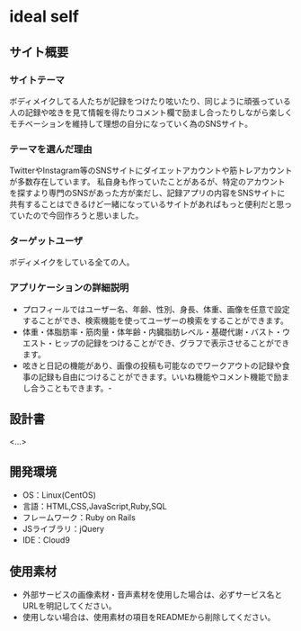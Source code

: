 # ideal self

## サイト概要
### サイトテーマ
ボディメイクしてる人たちが記録をつけたり呟いたり、同じように頑張っている人の記録や呟きを見て情報を得たりコメント欄で励まし合ったりしながら楽しくモチベーションを維持して理想の自分になっていく為のSNSサイト。

### テーマを選んだ理由
TwitterやInstagram等のSNSサイトにダイエットアカウントや筋トレアカウントが多数存在しています。
私自身も作っていたことがあるが、特定のアカウントを探すより専門のSNSがあった方が楽だし、記録アプリの内容をSNSサイトに共有することはできるけど一緒になっているサイトがあればもっと便利だと思っていたので今回作ろうと思いました。

### ターゲットユーザ
ボディメイクをしている全ての人。

### アプリケーションの詳細説明
- プロフィールではユーザー名、年齢、性別、身長、体重、画像を任意で設定することができ、検索機能を使ってユーザーの検索をすることができます。
- 体重・体脂肪率・筋肉量・体年齢・内臓脂肪レベル・基礎代謝・バスト・ウエスト・ヒップの記録をつけることができ、グラフで表示させることができます。
- 呟きと日記の機能があり、画像の投稿も可能なのでワークアウトの記録や食事の記録も自由につけることができます。いいね機能やコメント機能で励まし合うこともできます。-
## 設計書
<...>

## 開発環境
- OS：Linux(CentOS)
- 言語：HTML,CSS,JavaScript,Ruby,SQL
- フレームワーク：Ruby on Rails
- JSライブラリ：jQuery
- IDE：Cloud9

## 使用素材
- 外部サービスの画像素材・音声素材を使用した場合は、必ずサービス名とURLを明記してください。
- 使用しない場合は、使用素材の項目をREADMEから削除してください。